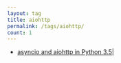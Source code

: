 ```yaml
---
layout: tag
title: aiohttp
permalink: /tags/aiohttp/
count: 1
---
```


- [asyncio and aiohttp in Python 3.5|](https://kination.github.io/posts/2018-06-16-python-async-aiohttp/)
